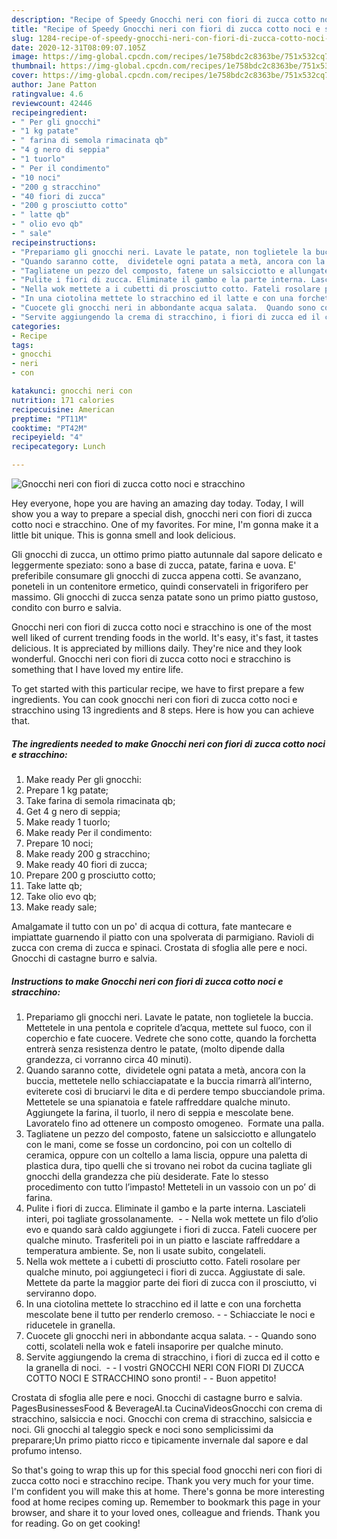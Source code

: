 ```yaml
---
description: "Recipe of Speedy Gnocchi neri con fiori di zucca cotto noci e stracchino"
title: "Recipe of Speedy Gnocchi neri con fiori di zucca cotto noci e stracchino"
slug: 1284-recipe-of-speedy-gnocchi-neri-con-fiori-di-zucca-cotto-noci-e-stracchino
date: 2020-12-31T08:09:07.105Z
image: https://img-global.cpcdn.com/recipes/1e758bdc2c8363be/751x532cq70/gnocchi-neri-con-fiori-di-zucca-cotto-noci-e-stracchino-recipe-main-photo.jpg
thumbnail: https://img-global.cpcdn.com/recipes/1e758bdc2c8363be/751x532cq70/gnocchi-neri-con-fiori-di-zucca-cotto-noci-e-stracchino-recipe-main-photo.jpg
cover: https://img-global.cpcdn.com/recipes/1e758bdc2c8363be/751x532cq70/gnocchi-neri-con-fiori-di-zucca-cotto-noci-e-stracchino-recipe-main-photo.jpg
author: Jane Patton
ratingvalue: 4.6
reviewcount: 42446
recipeingredient:
- " Per gli gnocchi"
- "1 kg patate"
- " farina di semola rimacinata qb"
- "4 g nero di seppia"
- "1 tuorlo"
- " Per il condimento"
- "10 noci"
- "200 g stracchino"
- "40 fiori di zucca"
- "200 g prosciutto cotto"
- " latte qb"
- " olio evo qb"
- " sale"
recipeinstructions:
- "Prepariamo gli gnocchi neri. Lavate le patate, non toglietele la buccia. Mettetele in una pentola e copritele d’acqua, mettete sul fuoco, con il coperchio e fate cuocere. Vedrete che sono cotte, quando la forchetta entrerà senza resistenza dentro le patate, (molto dipende dalla grandezza, ci vorranno circa 40 minuti)."
- "Quando saranno cotte,  dividetele ogni patata a metà, ancora con la buccia, mettetele nello schiacciapatate e la buccia rimarrà all’interno, eviterete così di bruciarvi le dita e di perdere tempo sbucciandole prima. Mettetele se una spianatoia e fatele raffreddare qualche minuto. Aggiungete la farina, il tuorlo, il nero di seppia e mescolate bene. Lavoratelo fino ad ottenere un composto omogeneo.  Formate una palla."
- "Tagliatene un pezzo del composto, fatene un salsicciotto e allungatelo con le mani, come se fosse un cordoncino, poi con un coltello di ceramica, oppure con un coltello a lama liscia, oppure una paletta di plastica dura, tipo quelli che si trovano nei robot da cucina tagliate gli gnocchi della grandezza che più desiderate. Fate lo stesso procedimento con tutto l’impasto! Metteteli in un vassoio con un po’ di farina."
- "Pulite i fiori di zucca. Eliminate il gambo e la parte interna. Lasciateli interi, poi tagliate grossolanamente.   Nella wok mettete un filo d’olio evo e quando sarà caldo aggiungete i fiori di zucca. Fateli cuocere per qualche minuto. Trasferiteli poi in un piatto e lasciate raffreddare a temperatura ambiente. Se, non li usate subito, congelateli."
- "Nella wok mettete a i cubetti di prosciutto cotto. Fateli rosolare per qualche minuto, poi aggiungeteci i fiori di zucca. Aggiustate di sale. Mettete da parte la maggior parte dei fiori di zucca con il prosciutto, vi serviranno dopo."
- "In una ciotolina mettete lo stracchino ed il latte e con una forchetta mescolate bene il tutto per renderlo cremoso.  Schiacciate le noci e riducetele in granella."
- "Cuocete gli gnocchi neri in abbondante acqua salata.  Quando sono cotti, scolateli nella wok e fateli insaporire per qualche minuto."
- "Servite aggiungendo la crema di stracchino, i fiori di zucca ed il cotto e la granella di noci.   I vostri GNOCCHI NERI CON FIORI DI ZUCCA COTTO NOCI E STRACCHINO sono pronti!  Buon appetito!"
categories:
- Recipe
tags:
- gnocchi
- neri
- con

katakunci: gnocchi neri con 
nutrition: 171 calories
recipecuisine: American
preptime: "PT11M"
cooktime: "PT42M"
recipeyield: "4"
recipecategory: Lunch

---
```



![Gnocchi neri con fiori di zucca cotto noci e stracchino](https://img-global.cpcdn.com/recipes/1e758bdc2c8363be/751x532cq70/gnocchi-neri-con-fiori-di-zucca-cotto-noci-e-stracchino-recipe-main-photo.jpg)

Hey everyone, hope you are having an amazing day today. Today, I will show you a way to prepare a special dish, gnocchi neri con fiori di zucca cotto noci e stracchino. One of my favorites. For mine, I'm gonna make it a little bit unique. This is gonna smell and look delicious.

Gli gnocchi di zucca, un ottimo primo piatto autunnale dal sapore delicato e leggermente speziato: sono a base di zucca, patate, farina e uova. E&#39; preferibile consumare gli gnocchi di zucca appena cotti. Se avanzano, poneteli in un contenitore ermetico, quindi conservateli in frigorifero per massimo. Gli gnocchi di zucca senza patate sono un primo piatto gustoso, condito con burro e salvia.

Gnocchi neri con fiori di zucca cotto noci e stracchino is one of the most well liked of current trending foods in the world. It's easy, it's fast, it tastes delicious. It is appreciated by millions daily. They're nice and they look wonderful. Gnocchi neri con fiori di zucca cotto noci e stracchino is something that I have loved my entire life.


To get started with this particular recipe, we have to first prepare a few ingredients. You can cook gnocchi neri con fiori di zucca cotto noci e stracchino using 13 ingredients and 8 steps. Here is how you can achieve that.

<!--inarticleads1-->

##### The ingredients needed to make Gnocchi neri con fiori di zucca cotto noci e stracchino:

1. Make ready  Per gli gnocchi:
1. Prepare 1 kg patate;
1. Take  farina di semola rimacinata qb;
1. Get 4 g nero di seppia;
1. Make ready 1 tuorlo;
1. Make ready  Per il condimento:
1. Prepare 10 noci;
1. Make ready 200 g stracchino;
1. Make ready 40 fiori di zucca;
1. Prepare 200 g prosciutto cotto;
1. Take  latte qb;
1. Take  olio evo qb;
1. Make ready  sale;


Amalgamate il tutto con un po&#39; di acqua di cottura, fate mantecare e impiattate guarnendo il piatto con una spolverata di parmigiano. Ravioli di zucca con crema di zucca e spinaci. Crostata di sfoglia alle pere e noci. Gnocchi di castagne burro e salvia. 

<!--inarticleads2-->

##### Instructions to make Gnocchi neri con fiori di zucca cotto noci e stracchino:

1. Prepariamo gli gnocchi neri. Lavate le patate, non toglietele la buccia. Mettetele in una pentola e copritele d’acqua, mettete sul fuoco, con il coperchio e fate cuocere. Vedrete che sono cotte, quando la forchetta entrerà senza resistenza dentro le patate, (molto dipende dalla grandezza, ci vorranno circa 40 minuti).
1. Quando saranno cotte,  dividetele ogni patata a metà, ancora con la buccia, mettetele nello schiacciapatate e la buccia rimarrà all’interno, eviterete così di bruciarvi le dita e di perdere tempo sbucciandole prima. Mettetele se una spianatoia e fatele raffreddare qualche minuto. Aggiungete la farina, il tuorlo, il nero di seppia e mescolate bene. Lavoratelo fino ad ottenere un composto omogeneo.  Formate una palla.
1. Tagliatene un pezzo del composto, fatene un salsicciotto e allungatelo con le mani, come se fosse un cordoncino, poi con un coltello di ceramica, oppure con un coltello a lama liscia, oppure una paletta di plastica dura, tipo quelli che si trovano nei robot da cucina tagliate gli gnocchi della grandezza che più desiderate. Fate lo stesso procedimento con tutto l’impasto! Metteteli in un vassoio con un po’ di farina.
1. Pulite i fiori di zucca. Eliminate il gambo e la parte interna. Lasciateli interi, poi tagliate grossolanamente.  -  - Nella wok mettete un filo d’olio evo e quando sarà caldo aggiungete i fiori di zucca. Fateli cuocere per qualche minuto. Trasferiteli poi in un piatto e lasciate raffreddare a temperatura ambiente. Se, non li usate subito, congelateli.
1. Nella wok mettete a i cubetti di prosciutto cotto. Fateli rosolare per qualche minuto, poi aggiungeteci i fiori di zucca. Aggiustate di sale. Mettete da parte la maggior parte dei fiori di zucca con il prosciutto, vi serviranno dopo.
1. In una ciotolina mettete lo stracchino ed il latte e con una forchetta mescolate bene il tutto per renderlo cremoso. -  - Schiacciate le noci e riducetele in granella.
1. Cuocete gli gnocchi neri in abbondante acqua salata. -  - Quando sono cotti, scolateli nella wok e fateli insaporire per qualche minuto.
1. Servite aggiungendo la crema di stracchino, i fiori di zucca ed il cotto e la granella di noci.  -  - I vostri GNOCCHI NERI CON FIORI DI ZUCCA COTTO NOCI E STRACCHINO sono pronti! -  - Buon appetito!


Crostata di sfoglia alle pere e noci. Gnocchi di castagne burro e salvia. PagesBusinessesFood &amp; BeverageAl.ta CucinaVideosGnocchi con crema di stracchino, salsiccia e noci. Gnocchi con crema di stracchino, salsiccia e noci. Gli gnocchi al taleggio speck e noci sono semplicissimi da preparare;Un primo piatto ricco e tipicamente invernale dal sapore e dal profumo intenso. 

So that's going to wrap this up for this special food gnocchi neri con fiori di zucca cotto noci e stracchino recipe. Thank you very much for your time. I'm confident you will make this at home. There's gonna be more interesting food at home recipes coming up. Remember to bookmark this page in your browser, and share it to your loved ones, colleague and friends. Thank you for reading. Go on get cooking!
